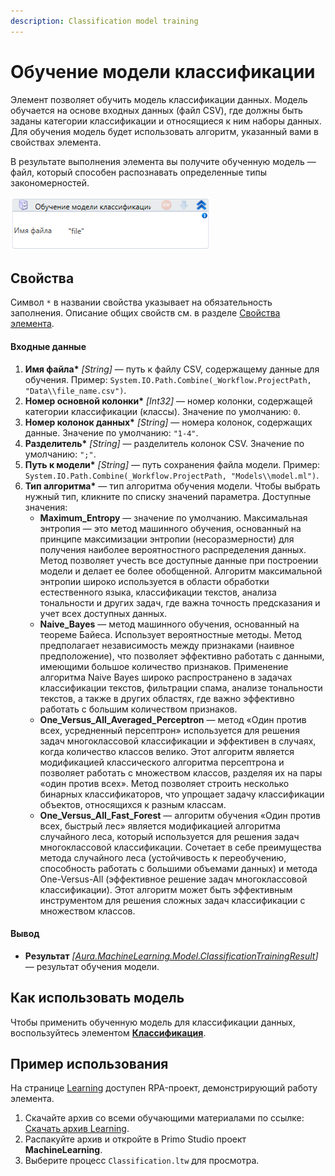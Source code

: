 ```yaml
---
description: Classification model training
---
```


# Обучение модели классификации

Элемент позволяет обучить модель классификации данных. Модель обучается на основе входных данных (файл CSV), где должны быть заданы категории классификации и относящиеся к ним наборы данных. Для обучения модель будет использовать алгоритм, указанный вами в свойствах элемента.

В результате выполнения элемента вы получите обученную модель — файл, который способен распознавать определенные типы закономерностей.

![](<../../../.gitbook/assets/image (181).png>)


## Свойства
Символ `*` в названии свойства указывает на обязательность заполнения. Описание общих свойств см. в разделе [Свойства элемента](https://docs.primo-rpa.ru/primo-rpa/primo-studio/process/elements#svoistva-elementa).

#### Входные данные

1. **Имя файла\*** *[String]* — путь к файлу CSV, содержащему данные для обучения. Пример: `System.IO.Path.Combine(_Workflow.ProjectPath, "Data\\file_name.csv")`.
2. **Номер основной колонки\*** *[Int32]* — номер колонки, содержащей категории классификации (классы). Значение по умолчанию: `0`.
3. **Номер колонок данных\*** *[String]* —  номера колонок, содержащих данные. Значение по умолчанию: `"1-4"`.
4. **Разделитель\*** *[String]* — разделитель колонок CSV. Значение по умолчанию: `";"`.
5. **Путь к модели\*** *[String]* — путь сохранения файла модели. Пример: `System.IO.Path.Combine(_Workflow.ProjectPath, "Models\\model.ml")`.
6. **Тип алгоритма\*** — тип алгоритма обучения модели. Чтобы выбрать нужный тип, кликните по списку значений параметра. Доступные значения:
   * **Maximum_Entropy** — значение по умолчанию. Максимальная энтропия — это метод машинного обучения, основанный на принципе максимизации энтропии (несоразмерности) для получения наиболее вероятностного распределения данных. Метод позволяет учесть все доступные данные при построении модели и делает ее более обобщенной. Алгоритм максимальной энтропии широко используется в области обработки естественного языка, классификации текстов, анализа тональности и других задач, где важна точность предсказания и учет всех доступных данных.
   * **Naive_Bayes** — метод машинного обучения, основанный на теореме Байеса. Использует вероятностные методы. Метод предполагает независимость между признаками (наивное предположение), что позволяет эффективно работать с данными, имеющими большое количество признаков. Применение алгоритма Naive Bayes широко распространено в задачах классификации текстов, фильтрации спама, анализе тональности текстов, а также в других областях, где важно эффективно работать с большим количеством признаков.
   * **One_Versus_All_Averaged_Perceptron** — метод «Один против всех, усредненный персептрон» используется для решения задач многоклассовой классификации и эффективен в случаях, когда количество классов велико. Этот алгоритм является модификацией классического алгоритма персептрона и позволяет работать с множеством классов, разделяя их на пары «один против всех». Метод позволяет строить несколько бинарных классификаторов, что упрощает задачу классификации объектов, относящихся к разным классам.
   * **One_Versus_All_Fast_Forest** — алгоритм обучения «Один против всех, быстрый лес» является модификацией алгоритма случайного леса, который используется для решения задач многоклассовой классификации. Сочетает в себе преимущества метода случайного леса (устойчивость к переобучению, способность работать с большими объемами данных) и метода One-Versus-All (эффективное решение задач многоклассовой классификации). Этот алгоритм может быть эффективным инструментом для решения сложных задач классификации с множеством классов.

#### Вывод

* **Результат** *[[Aura.MachineLearning.Model.ClassificationTrainingResult](https://docs.primo-rpa.ru/primo-rpa/g_elements/el_extra/els_machine_learning/datatypes/classificationtrainingresult)]* — результат обучения модели.

## Как использовать модель

Чтобы применить обученную модель для классификации данных, воспользуйтесь элементом [**Классификация**](https://docs.primo-rpa.ru/primo-rpa/g_elements/el_extra/els_machine_learning/el_classification).

## Пример использования

На странице [Learning](https://github.com/PrimoRPA/Learning) доступен RPA-проект, демонстрирующий работу элемента.

1. Скачайте архив со всеми обучающими материалами по ссылке: [Скачать архив Learning](https://github.com/PrimoRPA/Learning/archive/refs/heads/master.zip).
2. Распакуйте архив и откройте в Primo Studio проект **MachineLearning**.
3. Выберите процесс `Classification.ltw` для просмотра.
